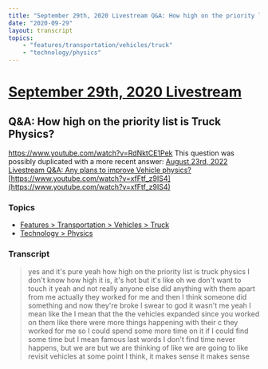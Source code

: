 ```yaml
---
title: "September 29th, 2020 Livestream Q&A: How high on the priority list is Truck Physics?"
date: "2020-09-29"
layout: transcript
topics:
    - "features/transportation/vehicles/truck"
    - "technology/physics"
---
```

# [September 29th, 2020 Livestream](../2020-09-29.md)
## Q&A: How high on the priority list is Truck Physics?
https://www.youtube.com/watch?v=RdNktCE1Pek
This question was possibly duplicated with a more recent answer: [August 23rd, 2022 Livestream Q&A: Any plans to improve Vehicle physics?](./yt-xfFtf_z9IS4.md) [https://www.youtube.com/watch?v=xfFtf_z9IS4](https://www.youtube.com/watch?v=xfFtf_z9IS4)


### Topics
* [Features > Transportation > Vehicles > Truck](../topics/features/transportation/vehicles/truck.md)
* [Technology > Physics](../topics/technology/physics.md)

### Transcript

> yes and it's pure yeah how high on the priority list is truck physics I don't know how high it is, it's hot but it's like oh we don't want to touch it yeah and not really anyone else did anything with them apart from me actually they worked for me and then I think someone did something and now they're broke I swear to god it wasn't me yeah I mean like the I mean that the the vehicles expanded since you worked on them like there were more things happening with their c they worked for me so I could spend some more time on it if I could find some time but I mean famous last words I don't find time never happens, but we are but we are thinking of like we are going to like revisit vehicles at some point I think, it makes sense it makes sense
